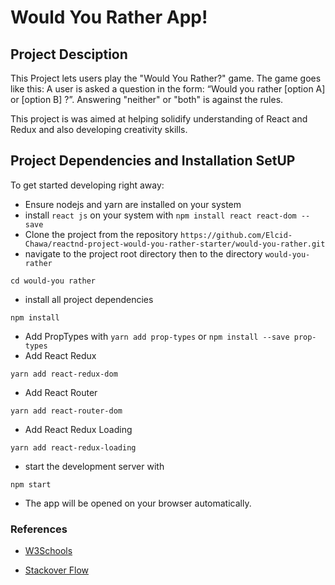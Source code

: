 # Would You Rather App!

## Project Desciption
This Project lets users play the "Would You Rather?" game. The game goes like this: A user is asked a question in the form: “Would you rather [option A] or [option B] ?”. Answering "neither" or "both" is against the rules.

This project is was aimed at helping solidify understanding of React and Redux and also developing creativity skills.

## Project Dependencies and Installation SetUP
To get started developing right away:

* Ensure nodejs and yarn are installed on your system
* install `react js` on your system with `npm install react react-dom --save`
* Clone the project from the repository `https://github.com/Elcid-Chawa/reactnd-project-would-you-rather-starter/would-you-rather.git` 
* navigate to the project root directory then to the directory `would-you-rather`
```
cd would-you rather
```
* install all project dependencies 
```
npm install
``` 
* Add PropTypes with `yarn add prop-types` or `npm install --save prop-types`
* Add React Redux 
```
yarn add react-redux-dom
```
* Add React Router 
```
yarn add react-router-dom
```
* Add React Redux Loading
```
yarn add react-redux-loading
```
* start the development server with 
```
npm start
```
* The app will be opened on your browser automatically.


### References
- [W3Schools](http://w3schools.com)

- [Stackover Flow]()


